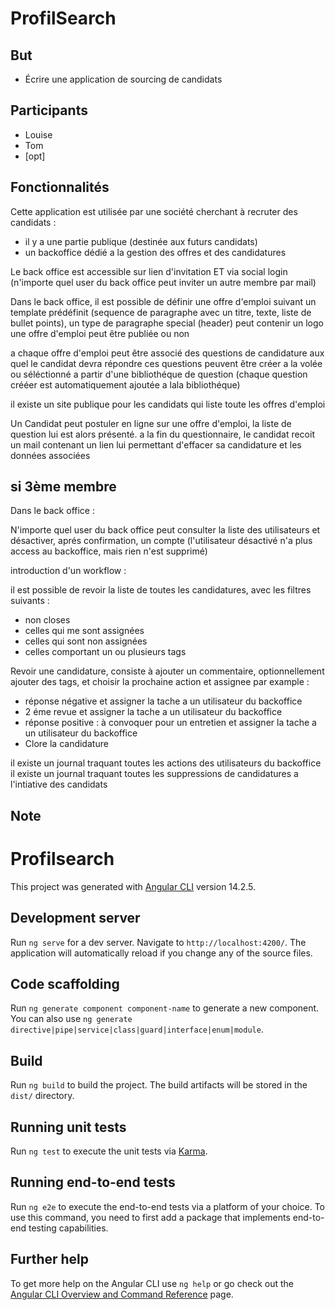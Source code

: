 # ProfilSearch

## But

* Écrire une application de sourcing de candidats


## Participants
* Louise
* Tom
* [opt]

## Fonctionnalités

Cette application est utilisée par une société cherchant à recruter des candidats :

* il y a une partie publique (destinée aux futurs candidats)
* un backoffice dédié a la gestion des offres et des candidatures

Le back office est accessible sur lien d'invitation ET via social login
(n'importe quel user du back office peut inviter un autre membre par mail)

Dans le back office, 
il est possible de définir une offre d'emploi suivant un template prédéfinit (sequence de paragraphe avec un titre, texte, liste de bullet points), un type de paragraphe special (header) peut contenir un logo
une offre d'emploi peut être publiée ou non

a chaque offre d'emploi peut être associé des questions de candidature aux quel le candidat devra répondre
ces questions peuvent être créer a la volée ou séléctionné a partir d'une bibliothéque de question (chaque question crééer est automatiquement ajoutée a lala bibliothéque)

il existe un site publique pour les candidats qui liste toute les offres d'emploi

Un Candidat peut postuler en ligne sur une offre d'emploi, la liste de question lui est alors présenté.
a la fin du questionnaire, le candidat recoit un mail contenant un lien lui permettant d'effacer sa candidature et les données associées


## si 3ème membre

Dans le back office : 

N'importe quel user du back office peut consulter la liste des utilisateurs et désactiver, aprés confirmation, un compte (l'utilisateur désactivé n'a plus access au backoffice, mais rien n'est supprimé)

introduction d'un workflow :

il est possible de revoir la liste de toutes les candidatures, avec les filtres suivants :
* non closes
* celles qui me sont assignées
* celles qui sont non assignées
* celles comportant un ou plusieurs tags

Revoir une candidature, consiste à ajouter un commentaire, optionnellement ajouter des tags, et choisir la prochaine action et assignee par example :
* réponse négative et assigner la tache a un utilisateur du backoffice
* 2 éme revue et assigner la tache a un utilisateur du backoffice
* réponse positive : à convoquer pour un entretien et assigner la tache a un utilisateur du backoffice
* Clore la candidature

 il existe un journal traquant toutes les actions des utilisateurs du backoffice
 il existe un journal traquant toutes les suppressions de candidatures a l'intiative des candidats


## Note

# Profilsearch

This project was generated with [Angular CLI](https://github.com/angular/angular-cli) version 14.2.5.

## Development server

Run `ng serve` for a dev server. Navigate to `http://localhost:4200/`. The application will automatically reload if you change any of the source files.

## Code scaffolding

Run `ng generate component component-name` to generate a new component. You can also use `ng generate directive|pipe|service|class|guard|interface|enum|module`.

## Build

Run `ng build` to build the project. The build artifacts will be stored in the `dist/` directory.

## Running unit tests

Run `ng test` to execute the unit tests via [Karma](https://karma-runner.github.io).

## Running end-to-end tests

Run `ng e2e` to execute the end-to-end tests via a platform of your choice. To use this command, you need to first add a package that implements end-to-end testing capabilities.

## Further help

To get more help on the Angular CLI use `ng help` or go check out the [Angular CLI Overview and Command Reference](https://angular.io/cli) page.
